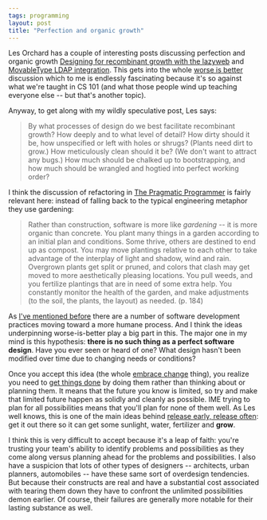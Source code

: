 ```yaml
---
tags: programming
layout: post
title: "Perfection and organic growth"
---
```




Les Orchard has a couple of interesting posts discussing perfection and organic growth <a href="http://www.decafbad.com/news_archives/000354.phtml">Designing for recombinant growth with the lazyweb</a> and <a href="http://www.decafbad.com/news_archives/000359.phtml">MovableType LDAP integration</a>. This gets into the whole <a href="http://www.naggum.no/worse-is-better.html">worse is better</a> discussion which to me is endlessly fascinating because it's so against what we're taught in CS 101 (and what those people wind up teaching everyone else -- but that's another topic).

<p>Anyway, to get along with my wildly speculative post, Les says:</p>

<blockquote>By what processes of design do we best facilitate recombinant growth? How deeply and to what level of detail? How dirty should it be, how unspecified or left with holes or shrugs? (Plants need dirt to grow.) How meticulously clean should it be? (We don't want to attract any bugs.) How much should be chalked up to bootstrapping, and how much should be wrangled and hogtied into perfect working order?</blockquote>

<p>I think the discussion of refactoring in <a href="http://pragmaticprogrammer.com">The Pragmatic Programmer</a> is fairly relevant here: instead of falling back to the typical engineering metaphor they use gardening:</p>

<blockquote>Rather than construction, software is more like <i>gardening</i> -- it is more organic than concrete. You plant many things in a garden according to an initial plan and conditions. Some thrive, others are destined to end up as compost. You may move plantings relative to each other to take advantage of the interplay of light and shadow, wind and rain. Overgrown plants get split or pruned, and colors that clash may get moved to more aesthetically pleasing locations. You pull weeds, and you fertilize plantings that are in need of some extra help. You constantly monitor the health of the garden, and make adjustments (to the soil, the plants, the layout) as needed. (p. 184)</blockquote>

<p>As <a href="/2002/12/16/martin_fowler_humane_programming.html">I've mentioned before</a> there are a number of software development practices moving toward a more humane process. And I think the ideas underpinning worse-is-better play a big part in this. The major one in my mind is this hypothesis: <b>there is no such thing as a perfect software design</b>. Have you ever seen or heard of one? What design hasn't been modified over time due to changing needs or conditions?</p>

<p>Once you accept this idea (the whole <a href="http://c2.com/cgi/wiki?EmbraceChange">embrace change</a> thing), you realize you need to <a href="/2002/11/12/getting_good.html">get things done</a> by doing them rather than thinking about or planning them. It means that the future you know is limited, so try and make that limited future happen as solidly and cleanly as possible. IME trying to plan for all possibilities means that you'll plan for none of them well. As Les well knows, this is one of the main ideas behind <a href="http://www.decafbad.com/twiki/bin/view/Main/ReleaseEarlyReleaseOften">release early, release often</a>: get it out there so it can get some sunlight, water, fertilizer and <b>grow</b>.</p>

<p>I think this is very difficult to accept because it's a leap of faith: you're trusting your team's ability to identify problems and possibilities as they come along versus planning ahead for the problems and possibilities. I also have a suspicion that lots of other types of designers -- architects, urban planners, automobiles -- have these same sort of overdesign tendencies. But because their constructs are real and have a substantial cost associated with tearing them down they have to confront the unlimited possibilities demon earlier. Of course, their failures are generally more notable for their lasting substance as well.</p>


